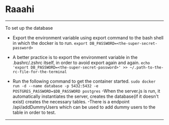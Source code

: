 # Raaahi

---

To set up the database

- Export the environment variable using export command to the bash shell in which the docker is to run.
  `export DB_PASSWORD=<the-super-secret-password>`

- A better practice is to export the environment variable in the .bashrc/.zshrc itself, in order to avoid export again and again.
  `echo 'export DB_PASSWORD=<the-super-secret-password>' >> ~/.path-to-the-rc-file-for-the-terminal`
- Run the following command to get the container started.
  `sudo docker run -d --name database -p 5432:5432 -e POSTGRES_PASSWORD=$DB_PASSWORD postgres`
  -When the server.js is run, it automatically instantiates the server, creates the database(if it doesn't exist)
  creates the necessary tables.
  -There is a endpoint /api/addDummyUsers which can be used to add dummy users to the table in order to test.

---

